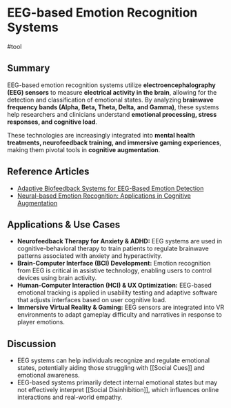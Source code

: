 # EEG-based Emotion Recognition Systems
#tool
## Summary

EEG-based emotion recognition systems utilize **electroencephalography (EEG) sensors** to measure **electrical activity in the brain**, allowing for the detection and classification of emotional states. By analyzing **brainwave frequency bands (Alpha, Beta, Theta, Delta, and Gamma)**, these systems help researchers and clinicians understand **emotional processing, stress responses, and cognitive load**.

These technologies are increasingly integrated into **mental health treatments, neurofeedback training, and immersive gaming experiences**, making them pivotal tools in **cognitive augmentation**.

## Reference Articles

- [Adaptive Biofeedback Systems for EEG-Based Emotion Detection](https://arxiv.org/abs/2309.11097/)
- [Neural-based Emotion Recognition: Applications in Cognitive Augmentation](https://pubmed.ncbi.nlm.nih.gov/38111608/)

## Applications & Use Cases

- **Neurofeedback Therapy for Anxiety & ADHD:** EEG systems are used in cognitive-behavioral therapy to train patients to regulate brainwave patterns associated with anxiety and hyperactivity.
- **Brain-Computer Interface (BCI) Development:** Emotion recognition from EEG is critical in assistive technology, enabling users to control devices using brain activity.
- **Human-Computer Interaction (HCI) & UX Optimization:** EEG-based emotional tracking is applied in usability testing and adaptive software that adjusts interfaces based on user cognitive load.
- **Immersive Virtual Reality & Gaming:** EEG sensors are integrated into VR environments to adapt gameplay difficulty and narratives in response to player emotions.


## Discussion

- EEG systems can help individuals recognize and regulate emotional states, potentially aiding those struggling with [[Social Cues]] and emotional awareness.
- EEG-based systems primarily detect internal emotional states but may not effectively interpret [[Social Disinhibition]], which influences online interactions and real-world empathy.
